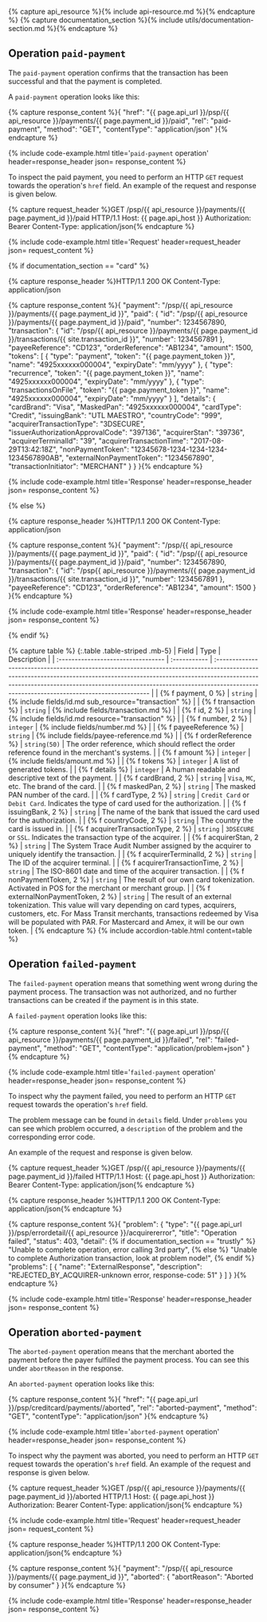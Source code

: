 {% capture api_resource %}{% include api-resource.md %}{% endcapture %}
{% capture documentation_section %}{% include utils/documentation-section.md %}{% endcapture %}

## Operation `paid-payment`

The `paid-payment` operation confirms that the transaction has been successful
and that the payment is completed.

A `paid-payment` operation looks like this:

{% capture response_content %}{
   "href": "{{ page.api_url }}/psp/{{ api_resource }}/payments/{{ page.payment_id }}/paid",
   "rel": "paid-payment",
   "method": "GET",
   "contentType": "application/json"
}{% endcapture %}

{% include code-example.html
    title='`paid-payment` operation'
    header=response_header
    json= response_content
    %}

To inspect the paid payment, you need to perform an HTTP `GET` request
towards the operation's `href` field. An example of the request and
response is given below.

{% capture request_header %}GET /psp/{{ api_resource }}/payments/{{ page.payment_id }}/paid HTTP/1.1
Host: {{ page.api_host }}
Authorization: Bearer <AccessToken>
Content-Type: application/json{% endcapture %}

{% include code-example.html
    title='Request'
    header=request_header
    json= request_content
    %}

{% if documentation_section == "card" %}

{% capture response_header %}HTTP/1.1 200 OK
Content-Type: application/json

{% capture response_content %}{
    "payment": "/psp/{{ api_resource }}/payments/{{ page.payment_id }}",
    "paid": {
        "id": "/psp/{{ api_resource }}/payments/{{ page.payment_id }}/paid",
        "number": 1234567890,
        "transaction": {
            "id": "/psp/{{ api_resource }}/payments/{{ page.payment_id }}/transactions/{{ site.transaction_id }}",
            "number": 1234567891
        },
        "payeeReference": "CD123",
        "orderReference": "AB1234",
        "amount": 1500,
        "tokens": [
            {
                "type": "payment",
                "token": "{{ page.payment_token }}",
                "name": "4925xxxxxx000004",
                "expiryDate": "mm/yyyy"
            },
            {
                "type": "recurrence",
                "token": "{{ page.payment_token }}",
                "name": "4925xxxxxx000004",
                "expiryDate": "mm/yyyy"
            },
            {
                "type": "transactionsOnFile",
                "token": "{{ page.payment_token }}",
                "name": "4925xxxxxx000004",
                "expiryDate": "mm/yyyy"
            }
        ],
        "details": {
            "cardBrand": "Visa",
            "MaskedPan": "4925xxxxxx000004",
            "cardType": "Credit",
            "issuingBank": "UTL MAESTRO",
            "countryCode": "999",
            "acquirerTransactionType": "3DSECURE",
            "issuerAuthorizationApprovalCode": "397136",
            "acquirerStan": "39736",
            "acquirerTerminalId": "39",
            "acquirerTransactionTime": "2017-08-29T13:42:18Z",
            "nonPaymentToken": "12345678-1234-1234-1234-1234567890AB",
            "externalNonPaymentToken": "1234567890",
            "transactionInitiator": "MERCHANT"
        }
    }
}{% endcapture %}

{% include code-example.html
    title='Response'
    header=response_header
    json= response_content
    %}

{% else %}

{% capture response_header %}HTTP/1.1 200 OK
Content-Type: application/json

{% capture response_content %}{
    "payment": "/psp/{{ api_resource }}/payments/{{ page.payment_id }}",
    "paid": {
        "id": "/psp/{{ api_resource }}/payments/{{ page.payment_id }}/paid",
        "number": 1234567890,
        "transaction": {
            "id": "/psp{{ api_resource }}/payments/{{ page.payment_id }}/transactions/{{ site.transaction_id }}",
            "number": 1234567891
        },
        "payeeReference": "CD123",
        "orderReference": "AB1234",
        "amount": 1500
    }
}{% endcapture %}

{% include code-example.html
    title='Response'
    header=response_header
    json= response_content
    %}

{% endif %}

{% capture table %}
{:.table .table-striped .mb-5}
| Field                              | Type         | Description                                                                                                                                                                                                                                                                                          |
| :--------------------------------- | :----------- | :--------------------------------------------------------------------------------------------------------------------------------------------------------------------------------------------------------------------------------------------------------------------------------------------------- |
| {% f payment, 0 %}                          | `string`     | {% include fields/id.md sub_resource="transaction" %}                                                                                                                                                                                                                                     |
| {% f transaction %}              | `string`     | {% include fields/transaction.md %}                                                                                                                                                                                                                        |
| {% f id, 2 %}                      | `string`     | {% include fields/id.md resource="transaction" %}                                                                                                                                                                                                                                         |
| {% f number, 2 %}                  | `integer`    | {% include fields/number.md %}                                                                                         |
| {% f payeeReference %}           | `string`     | {% include fields/payee-reference.md %}                                                                                                                                                                                                       |
| {% f orderReference %}           | `string(50)` | The order reference, which should reflect the order reference found in the merchant's systems.                                                                                                                                                                                                              |
| {% f amount %}                   | `integer`    | {% include fields/amount.md %}                                                                                                                                                                                                                                                            |
| {% f tokens %}                   | `integer`    | A list of generated tokens.                                                                                                                                                                                                                                                                            |
| {% f details %}                  | `integer`    | A human readable and descriptive text of the payment.                                                                                                                                                                                                                                                |
| {% f cardBrand, 2 %}               | `string`     | `Visa`, `MC`, etc. The brand of the card.                                                                                                                                                                                                                                                            |
| {% f maskedPan, 2 %}               | `string`     | The masked PAN number of the card.                                                                                                                                                                                                                                                                   |
| {% f cardType, 2 %}                | `string`     | `Credit Card` or `Debit Card`. Indicates the type of card used for the authorization.                                                                                                                                                                                                                |
| {% f issuingBank, 2 %}             | `string`     | The name of the bank that issued the card used for the authorization.                                                                                                                                                                                                                                |
| {% f countryCode, 2 %}             | `string`     | The country the card is issued in.                                                                                                                                                                                                                                                                   |
| {% f acquirerTransactionType, 2 %} | `string`     | `3DSECURE` or `SSL`. Indicates the transaction type of the acquirer.                                                                                                                                                                                                                                 |
| {% f acquirerStan, 2 %}            | `string`     | The System Trace Audit Number assigned by the acquirer to uniquely identify the transaction.                                                                                                                                                                                                         |
| {% f acquirerTerminalId, 2 %}      | `string`     | The ID of the acquirer terminal.                                                                                                                                                                                                                                                                     |
| {% f acquirerTransactionTime, 2 %} | `string`     | The ISO-8601 date and time of the acquirer transaction.                                                                                                                                                                                                                                              |
| {% f nonPaymentToken, 2 %}         | `string`     | The result of our own card tokenization. Activated in POS for the merchant or merchant group.                                                                                                                                                                                                     |
| {% f externalNonPaymentToken, 2 %} | `string`     | The result of an external tokenization. This value will vary depending on card types, acquirers, customers, etc. For Mass Transit merchants, transactions redeemed by Visa will be populated with PAR. For Mastercard and Amex, it will be our own token. |
{% endcapture %}
{% include accordion-table.html content=table %}

## Operation `failed-payment`

The `failed-payment` operation means that something went wrong during the
payment process. The transaction was not authorized, and no further transactions
can be created if the payment is in this state.

A `failed-payment` operation looks like this:

{% capture response_content %}{
   "href": "{{ page.api_url }}/psp/{{ api_resource }}/payments/{{ page.payment_id }}/failed",
   "rel": "failed-payment",
   "method": "GET",
   "contentType": "application/problem+json"
}{% endcapture %}

{% include code-example.html
    title='`failed-payment` operation'
    header=response_header
    json= response_content
    %}

To inspect why the payment failed, you need to perform an HTTP `GET` request
towards the operation's `href` field.

The problem message can be found in `details` field. Under `problems` you can
see which problem occurred, a `description` of the problem and the corresponding
error code.

An example of the request and response is given below.

{% capture request_header %}GET /psp/{{ api_resource }}/payments/{{ page.payment_id }}/failed HTTP/1.1
Host: {{ page.api_host }}
Authorization: Bearer <AccessToken>
Content-Type: application/json{% endcapture %}

{% capture response_header %}HTTP/1.1 200 OK
Content-Type: application/json{% endcapture %}

{% capture response_content %}{
    "problem": {
        "type": "{{ page.api_url }}/psp/errordetail/{{ api_resource }}/acquirererror",
        "title": "Operation failed",
        "status": 403,
        "detail": {% if documentation_section == "trustly" %} "Unable to complete operation, error calling 3rd party", {% else %} "Unable to complete Authorization transaction, look at problem node!", {% endif %}
        "problems": [
            {
                "name": "ExternalResponse",
                "description": "REJECTED_BY_ACQUIRER-unknown error, response-code: 51"
            }
        ]
    }
}{% endcapture %}

{% include code-example.html
    title='Response'
    header=response_header
    json= response_content
    %}

## Operation `aborted-payment`

The `aborted-payment` operation means that the merchant aborted the payment
before the payer fulfilled the payment process. You can see this under
`abortReason` in the response.

An `aborted-payment` operation looks like this:

{% capture response_content %}{
    "href": "{{ page.api_url }}/psp/creditcard/payments/<paymentId>/aborted",
    "rel": "aborted-payment",
    "method": "GET",
    "contentType": "application/json"
}{% endcapture %}

{% include code-example.html
    title='`aborted-payment` operation'
    header=response_header
    json= response_content
    %}

To inspect why the payment was aborted, you need to perform an HTTP `GET`
request towards the operation's `href` field. An example of the request and
response is given below.

{% capture request_header %}GET /psp/{{ api_resource }}/payments/{{ page.payment_id }}/aborted HTTP/1.1
Host: {{ page.api_host }}
Authorization: Bearer <AccessToken>
Content-Type: application/json{% endcapture %}

{% include code-example.html
    title='Request'
    header=request_header
    json= request_content
    %}

{% capture response_header %}HTTP/1.1 200 OK
Content-Type: application/json{% endcapture %}

{% capture response_content %}{
    "payment": "/psp/{{ api_resource }}/payments/{{ page.payment_id }}",
    "aborted": {
        "abortReason": "Aborted by consumer"
    }
}{% endcapture %}

{% include code-example.html
    title='Response'
    header=response_header
    json= response_content
    %}
